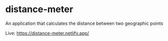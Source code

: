 # distance-meter
An application that calculates the distance between two geographic points


Live: https://distance-meter.netlify.app/
